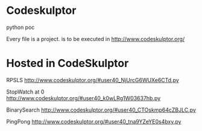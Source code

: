 # Codeskulptor
python poc


Every file is a project. is to be executed in http://www.codeskulptor.org/

# Hosted in CodeSkulptor
RPSLS http://www.codeskulptor.org/#user40_NjUrcG6WUXe6CTd.py

StopWatch at 0 http://www.codeskulptor.org/#user40_k0wLRg1W03637hb.py

BinarySearch http://www.codeskulptor.org/#user40_CTOskmp64cZBJLC.py

PingPong http://www.codeskulptor.org/#user40_tna9YZeYE0s4bxy.py
